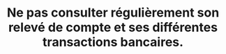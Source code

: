 ---
categories: category-b2NrlcXR_BqRhZ9FigQAW
goodPractices:
- good-practice-tmRkVCrTrhyK2W5UlQa3r
risks:
- Ne pas prendre connaissance à temps de prélèvements ou de souscriptions inconnus
  sur le compte.
title: Ne pas consulter régulièrement son relevé de compte et ses différentes transactions
  bancaires.
uuid: vulnerability-OTLyj_rQO1OhjMShCq6Az
visibleInCms: true
---
